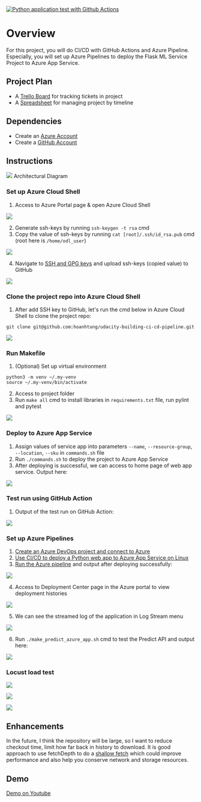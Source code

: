 [![Python application test with Github Actions](https://github.com/hoanhtung/udacity-building-ci-cd-pipeline/actions/workflows/pythonapp.yml/badge.svg)](https://github.com/hoanhtung/udacity-building-ci-cd-pipeline/actions/workflows/pythonapp.yml)

# Overview
For this project, you will do CI/CD with GitHub Actions and Azure Pipeline. Especially, you will set up Azure Pipelines to deploy the Flask ML Service Project to Azure App Service.

## Project Plan

* A [Trello Board](https://trello.com/invite/b/zMa646vF/bb49c58c8ab64dd611ee56fb07d2365e/project-management-building-a-ci-cd-pipeline) for tracking tickets in project
* A [Spreadsheet](Project-Management-Template.xlsx) for managing project by timeline

## Dependencies

* Create an [Azure Account](https://portal.azure.com)
* Create a [GitHub Account](https://github.com/)

## Instructions
![](images/architectural-diagram.png)
Architectural Diagram

### Set up Azure Cloud Shell
1. Access to Azure Portal page & open Azure Cloud Shell

![](images/az-cloud-shell.png)

2. Generate ssh-keys by running `ssh-keygen -t rsa` cmd
3. Copy the value of ssh-keys by running `cat [root]/.ssh/id_rsa.pub` cmd (root here is `/home/odl_user`)

![](images/ssh-keygen.png)

4. Navigate to [SSH and GPG keys](https://github.com/settings/keys) and upload ssh-keys (copied value) to GitHub

![](images/ssh-keys.png)
### Clone the project repo into Azure Cloud Shell
1. After add SSH key to GitHub, let's run the cmd below in Azure Cloud Shell to clone the project repo:
```
git clone git@github.com:hoanhtung/udacity-building-ci-cd-pipeline.git
```
![](images/clone-project.png)
### Run Makefile
1. (Optional) Set up virtual environment
```
python3 -m venv ~/.my-venv
source ~/.my-venv/bin/activate
```
2. Access to project folder
3. Run `make all` cmd to install libraries in `requirements.txt` file, run pylint and pytest

![](images/run-makefile.png)

### Deploy to Azure App Service
1. Assign values of service app into parameters `--name`, `--resource-group`, `--location`, `--sku` in `commands.sh` file
2. Run `./commands.sh` to deploy the project to Azure App Service
3. After deploying is successful, we can access to home page of web app service. Output here:

![](images/web-app-page.png)

### Test run using GitHub Action

1. Output of the test run on GitHub Action:

![](images/github-action-test-run.png)

### Set up Azure Pipelines
1. [Create an Azure DevOps project and connect to Azure](https://docs.microsoft.com/en-us/azure/devops/pipelines/ecosystems/python-webapp?view=azure-devops#create-an-azure-devops-project-and-connect-to-azure)
2. [Use CI/CD to deploy a Python web app to Azure App Service on Linux](https://docs.microsoft.com/en-us/azure/devops/pipelines/ecosystems/python-webapp?view=azure-devops#create-a-python-specific-pipeline-to-deploy-to-app-service)
3. [Run the Azure pipeline](https://docs.microsoft.com/en-us/azure/devops/pipelines/ecosystems/python-webapp?view=azure-devops#run-the-pipeline) and output after deploying successfully:

![](images/az-pipelines-output.png)

4. Access to Deployment Center page in the Azure portal to view deployment histories

![](images/deployment-center.png)

5. We can see the streamed log of the application in Log Stream menu 

![](images/log-stream.png)

6. Run `./make_predict_azure_app.sh` cmd to test the Predict API and output here:

![](images/make-predict.png)

### Locust load test
![](images/locust-1.png)

![](images/locust-2.png)

![](images/locust-3.png)
## Enhancements

In the future, I think the repository will be large, so I want to reduce checkout time, limit how far back in history to download.
It is good approach to use fetchDepth to do a [shallow fetch](https://docs.microsoft.com/en-us/azure/devops/pipelines/repos/pipeline-options-for-git?view=azure-devops&tabs=yaml#shallow-fetch) which could improve performance and also help you conserve network and storage resources.

## Demo 
[Demo on Youtube](https://youtu.be/Hu058Zl8rWg)
